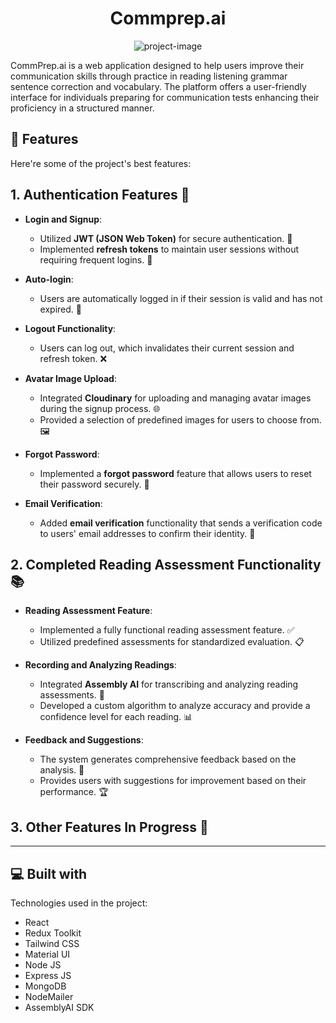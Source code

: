 <h1 align="center" id="title">Commprep.ai</h1>

<p align="center"><img src="https://socialify.git.ci/Chayandev/commprep.ai/image?font=Inter&amp;logo=https%3A%2F%2Fres.cloudinary.com%2Fdosqbjprt%2Fimage%2Fupload%2Fv1730566855%2Fqkf36yf5rlcju4panfhy.jpg&amp;name=1&amp;owner=1&amp;pattern=Signal&amp;theme=Light" alt="project-image"></p>

<p id="description">CommPrep.ai is a web application designed to help users improve their communication skills through practice in reading listening grammar sentence correction and vocabulary. The platform offers a user-friendly interface for individuals preparing for communication tests enhancing their proficiency in a structured manner.</p>

  
  
<h2>🧐 Features</h2>

Here're some of the project's best features:

## 1. Authentication Features 🔐
- **Login and Signup**: 
  - Utilized **JWT (JSON Web Token)** for secure authentication. 🔑
  - Implemented **refresh tokens** to maintain user sessions without requiring frequent logins. 🔄

- **Auto-login**:
  - Users are automatically logged in if their session is valid and has not expired. 🚀

- **Logout Functionality**: 
  - Users can log out, which invalidates their current session and refresh token. ❌

- **Avatar Image Upload**:
  - Integrated **Cloudinary** for uploading and managing avatar images during the signup process. 🌐
  - Provided a selection of predefined images for users to choose from. 🖼️

- **Forgot Password**:
  - Implemented a **forgot password** feature that allows users to reset their password securely. 🔑

- **Email Verification**:
  - Added **email verification** functionality that sends a verification code to users' email addresses to confirm their identity. 📧

## 2. Completed Reading Assessment Functionality 📚
- **Reading Assessment Feature**:
  - Implemented a fully functional reading assessment feature. ✅
  - Utilized predefined assessments for standardized evaluation. 📋

- **Recording and Analyzing Readings**:
  - Integrated **Assembly AI** for transcribing and analyzing reading assessments. 📝
  - Developed a custom algorithm to analyze accuracy and provide a confidence level for each reading. 📊

- **Feedback and Suggestions**:
  - The system generates comprehensive feedback based on the analysis. 💬
  - Provides users with suggestions for improvement based on their performance. 🏆

## 3. Other Features In Progress 🚧
---------------------------------
  
<h2>💻 Built with</h2>

Technologies used in the project:

*   React
*   Redux Toolkit
*   Tailwind CSS
*   Material UI
*   Node JS
*   Express JS
*   MongoDB
*   NodeMailer
*   AssemblyAI SDK
